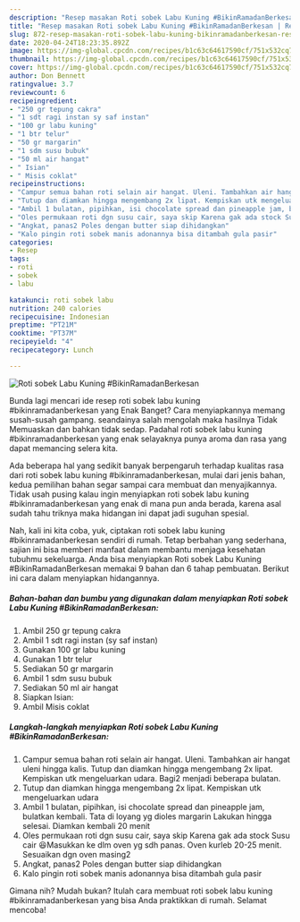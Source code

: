 ```yaml
---
description: "Resep masakan Roti sobek Labu Kuning #BikinRamadanBerkesan | Resep Membuat Roti sobek Labu Kuning #BikinRamadanBerkesan Yang Bikin Ngiler"
title: "Resep masakan Roti sobek Labu Kuning #BikinRamadanBerkesan | Resep Membuat Roti sobek Labu Kuning #BikinRamadanBerkesan Yang Bikin Ngiler"
slug: 872-resep-masakan-roti-sobek-labu-kuning-bikinramadanberkesan-resep-membuat-roti-sobek-labu-kuning-bikinramadanberkesan-yang-bikin-ngiler
date: 2020-04-24T18:23:35.892Z
image: https://img-global.cpcdn.com/recipes/b1c63c64617590cf/751x532cq70/roti-sobek-labu-kuning-bikinramadanberkesan-foto-resep-utama.jpg
thumbnail: https://img-global.cpcdn.com/recipes/b1c63c64617590cf/751x532cq70/roti-sobek-labu-kuning-bikinramadanberkesan-foto-resep-utama.jpg
cover: https://img-global.cpcdn.com/recipes/b1c63c64617590cf/751x532cq70/roti-sobek-labu-kuning-bikinramadanberkesan-foto-resep-utama.jpg
author: Don Bennett
ratingvalue: 3.7
reviewcount: 6
recipeingredient:
- "250 gr tepung cakra"
- "1 sdt ragi instan sy saf instan"
- "100 gr labu kuning"
- "1 btr telur"
- "50 gr margarin"
- "1 sdm susu bubuk"
- "50 ml air hangat"
- " Isian"
- " Misis coklat"
recipeinstructions:
- "Campur semua bahan roti selain air hangat. Uleni. Tambahkan air hangat uleni hingga kalis. Tutup dan diamkan hingga mengembang 2x lipat. Kempiskan utk mengeluarkan udara. Bagi2 menjadi beberapa bulatan."
- "Tutup dan diamkan hingga mengembang 2x lipat. Kempiskan utk mengeluarkan udara"
- "Ambil 1 bulatan, pipihkan, isi chocolate spread dan pineapple jam, bulatkan kembali. Tata di loyang yg dioles margarin Lakukan hingga selesai. Diamkan kembali 20 menit"
- "Oles permukaan roti dgn susu cair, saya skip Karena gak ada stock Susu cair 😆Masukkan ke dlm oven yg sdh panas. Oven kurleb 20-25 menit. Sesuaikan dgn oven masing2"
- "Angkat, panas2 Poles dengan butter siap dihidangkan"
- "Kalo pingin roti sobek manis adonannya bisa ditambah gula pasir"
categories:
- Resep
tags:
- roti
- sobek
- labu

katakunci: roti sobek labu 
nutrition: 240 calories
recipecuisine: Indonesian
preptime: "PT21M"
cooktime: "PT37M"
recipeyield: "4"
recipecategory: Lunch

---
```



![Roti sobek Labu Kuning #BikinRamadanBerkesan](https://img-global.cpcdn.com/recipes/b1c63c64617590cf/751x532cq70/roti-sobek-labu-kuning-bikinramadanberkesan-foto-resep-utama.jpg)

Bunda lagi mencari ide resep roti sobek labu kuning #bikinramadanberkesan yang Enak Banget? Cara menyiapkannya memang susah-susah gampang. seandainya salah mengolah maka hasilnya Tidak Memuaskan dan bahkan tidak sedap. Padahal roti sobek labu kuning #bikinramadanberkesan yang enak selayaknya punya aroma dan rasa yang dapat memancing selera kita.



Ada beberapa hal yang sedikit banyak berpengaruh terhadap kualitas rasa dari roti sobek labu kuning #bikinramadanberkesan, mulai dari jenis bahan, kedua pemilihan bahan segar sampai cara membuat dan menyajikannya. Tidak usah pusing kalau ingin menyiapkan roti sobek labu kuning #bikinramadanberkesan yang enak di mana pun anda berada, karena asal sudah tahu triknya maka hidangan ini dapat jadi suguhan spesial.


Nah, kali ini kita coba, yuk, ciptakan roti sobek labu kuning #bikinramadanberkesan sendiri di rumah. Tetap berbahan yang sederhana, sajian ini bisa memberi manfaat dalam membantu menjaga kesehatan tubuhmu sekeluarga. Anda bisa menyiapkan Roti sobek Labu Kuning #BikinRamadanBerkesan memakai 9 bahan dan 6 tahap pembuatan. Berikut ini cara dalam menyiapkan hidangannya.

<!--inarticleads1-->

##### Bahan-bahan dan bumbu yang digunakan dalam menyiapkan Roti sobek Labu Kuning #BikinRamadanBerkesan:

1. Ambil 250 gr tepung cakra
1. Ambil 1 sdt ragi instan (sy saf instan)
1. Gunakan 100 gr labu kuning
1. Gunakan 1 btr telur
1. Sediakan 50 gr margarin
1. Ambil 1 sdm susu bubuk
1. Sediakan 50 ml air hangat
1. Siapkan  Isian:
1. Ambil  Misis coklat




<!--inarticleads2-->

##### Langkah-langkah menyiapkan Roti sobek Labu Kuning #BikinRamadanBerkesan:

1. Campur semua bahan roti selain air hangat. Uleni. Tambahkan air hangat uleni hingga kalis. Tutup dan diamkan hingga mengembang 2x lipat. Kempiskan utk mengeluarkan udara. Bagi2 menjadi beberapa bulatan.
1. Tutup dan diamkan hingga mengembang 2x lipat. Kempiskan utk mengeluarkan udara
1. Ambil 1 bulatan, pipihkan, isi chocolate spread dan pineapple jam, bulatkan kembali. Tata di loyang yg dioles margarin Lakukan hingga selesai. Diamkan kembali 20 menit
1. Oles permukaan roti dgn susu cair, saya skip Karena gak ada stock Susu cair 😆Masukkan ke dlm oven yg sdh panas. Oven kurleb 20-25 menit. Sesuaikan dgn oven masing2
1. Angkat, panas2 Poles dengan butter siap dihidangkan
1. Kalo pingin roti sobek manis adonannya bisa ditambah gula pasir




Gimana nih? Mudah bukan? Itulah cara membuat roti sobek labu kuning #bikinramadanberkesan yang bisa Anda praktikkan di rumah. Selamat mencoba!
